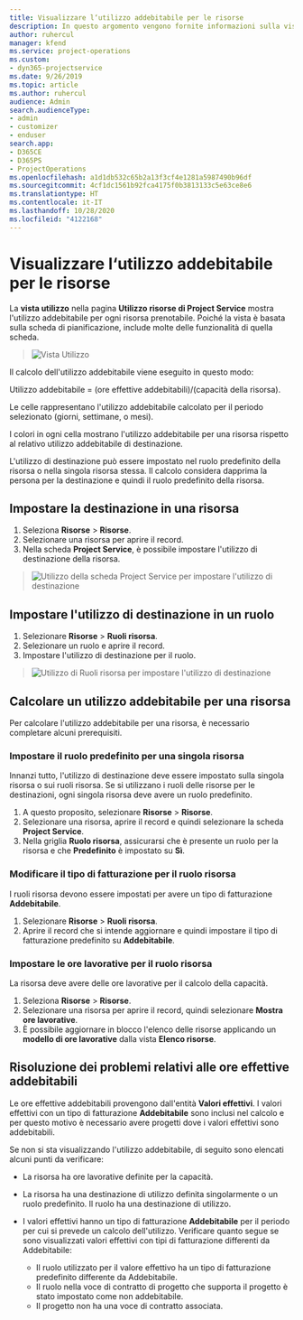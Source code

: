 ```yaml
---
title: Visualizzare l‘utilizzo addebitabile per le risorse
description: In questo argomento vengono fornite informazioni sulla vista utilizzo risorse.
author: ruhercul
manager: kfend
ms.service: project-operations
ms.custom:
- dyn365-projectservice
ms.date: 9/26/2019
ms.topic: article
ms.author: ruhercul
audience: Admin
search.audienceType:
- admin
- customizer
- enduser
search.app:
- D365CE
- D365PS
- ProjectOperations
ms.openlocfilehash: a1d1db532c65b2a13f3cf4e1281a5987490b96df
ms.sourcegitcommit: 4cf1dc1561b92fca4175f0b3813133c5e63ce8e6
ms.translationtype: HT
ms.contentlocale: it-IT
ms.lasthandoff: 10/28/2020
ms.locfileid: "4122168"
---
```

# <a name="view-chargeable-utilization-for-resources"></a>Visualizzare l‘utilizzo addebitabile per le risorse
 
La **vista utilizzo** nella pagina **Utilizzo risorse di Project Service** mostra l'utilizzo addebitabile per ogni risorsa prenotabile. Poiché la vista è basata sulla scheda di pianificazione, include molte delle funzionalità di quella scheda.

> ![Vista Utilizzo](media/FAQ-utilization-1.png)
 

Il calcolo dell'utilizzo addebitabile viene eseguito in questo modo:

   Utilizzo addebitabile = (ore effettive addebitabili)/(capacità della risorsa).

Le celle rappresentano l'utilizzo addebitabile calcolato per il periodo selezionato (giorni, settimane, o mesi).

I colori in ogni cella mostrano l'utilizzo addebitabile per una risorsa rispetto al relativo utilizzo addebitabile di destinazione. 

L'utilizzo di destinazione può essere impostato nel ruolo predefinito della risorsa o nella singola risorsa stessa. Il calcolo considera dapprima la persona per la destinazione e quindi il ruolo predefinito della risorsa.

## <a name="set-target-on-a-resource"></a>Impostare la destinazione in una risorsa

1. Seleziona **Risorse** \> **Risorse**. 
2. Selezionare una risorsa per aprire il record. 
3. Nella scheda **Project Service**, è possibile impostare l'utilizzo di destinazione della risorsa.

> ![Utilizzo della scheda Project Service per impostare l'utilizzo di destinazione](media/FAQ-utilization-2.png)
 
## <a name="set-target-utilization-on-a-role"></a>Impostare l'utilizzo di destinazione in un ruolo

1. Selezionare **Risorse** \> **Ruoli risorsa**. 
2. Selezionare un ruolo e aprire il record. 
3. Impostare l'utilizzo di destinazione per il ruolo.

> ![Utilizzo di Ruoli risorsa per impostare l'utilizzo di destinazione](media/FAQ-utilization-3.png)
 
## <a name="calculate-chargeable-utilization-for-a-resource"></a>Calcolare un utilizzo addebitabile per una risorsa

Per calcolare l'utilizzo addebitabile per una risorsa, è necessario completare alcuni prerequisiti. 

### <a name="set-default-role-for-individual-resource"></a>Impostare il ruolo predefinito per una singola risorsa

Innanzi tutto, l'utilizzo di destinazione deve essere impostato sulla singola risorsa o sui ruoli risorsa. Se si utilizzano i ruoli delle risorse per le destinazioni, ogni singola risorsa deve avere un ruolo predefinito. 

1. A questo proposito, selezionare **Risorse** \> **Risorse**. 
2. Selezionare una risorsa, aprire il record e quindi selezionare la scheda **Project Service**. 
3. Nella griglia **Ruolo risorsa**, assicurarsi che è presente un ruolo per la risorsa e che **Predefinito** è impostato su **Sì**.
 
### <a name="change-billing-type-for-resource-role"></a>Modificare il tipo di fatturazione per il ruolo risorsa

I ruoli risorsa devono essere impostati per avere un tipo di fatturazione **Addebitabile**. 

1. Selezionare **Risorse** \> **Ruoli risorsa**. 
2. Aprire il record che si intende aggiornare e quindi impostare il tipo di fatturazione predefinito su **Addebitabile**.

### <a name="set-working-hours-for-resource-role"></a>Impostare le ore lavorative per il ruolo risorsa
 
La risorsa deve avere delle ore lavorative per il calcolo della capacità. 

1. Seleziona **Risorse** \> **Risorse**. 
2. Selezionare una risorsa per aprire il record, quindi selezionare **Mostra ore lavorative**. 
3. È possibile aggiornare in blocco l'elenco delle risorse applicando un **modello di ore lavorative** dalla vista **Elenco risorse**.

## <a name="troubleshooting-chargeable-actual-hours"></a>Risoluzione dei problemi relativi alle ore effettive addebitabili

Le ore effettive addebitabili provengono dall'entità **Valori effettivi**. I valori effettivi con un tipo di fatturazione **Addebitabile** sono inclusi nel calcolo e per questo motivo è necessario avere progetti dove i valori effettivi sono addebitabili.

Se non si sta visualizzando l'utilizzo addebitabile, di seguito sono elencati alcuni punti da verificare:

- La risorsa ha ore lavorative definite per la capacità.
- La risorsa ha una destinazione di utilizzo definita singolarmente o un ruolo predefinito. Il ruolo ha una destinazione di utilizzo.
- I valori effettivi hanno un tipo di fatturazione **Addebitabile** per il periodo per cui si prevede un calcolo dell'utilizzo. Verificare quanto segue se sono visualizzati valori effettivi con tipi di fatturazione differenti da Addebitabile:

  - Il ruolo utilizzato per il valore effettivo ha un tipo di fatturazione predefinito differente da Addebitabile.
  - Il ruolo nella voce di contratto di progetto che supporta il progetto è stato impostato come non addebitabile.
  - Il progetto non ha una voce di contratto associata.


